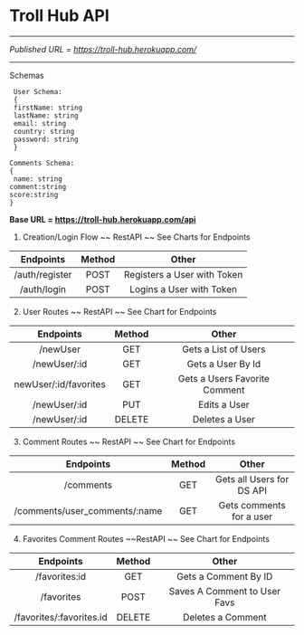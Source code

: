 # Troll Hub API

---
*Published URL = https://troll-hub.herokuapp.com/*

--- 
Schemas 

     User Schema: 
     { 
     firstName: string
     lastName: string
     email: string
     country: string
     password: string
     }

    Comments Schema: 
    { 
     name: string
    comment:string
    score:string
    }

__Base URL = https://troll-hub.herokuapp.com/api__

1. Creation/Login Flow ~~ RestAPI ~~ See Charts for Endpoints

|      Endpoints       | Method|            Other                |
| :------------------: | :----:| :-----------------------------: |
|   /auth/register     |  POST |  Registers a User with Token    |
|   /auth/login        |  POST |  Logins a User with Token       |


2. User Routes ~~ RestAPI ~~ See Chart for Endpoints


|      Endpoints       | Method|            Other                |
| :------------------: | :----:| :-----------------------------: |
|      /newUser        | GET   |     Gets a List of Users        |
|      /newUser/:id    | GET   |      Gets a User By Id          |
|      newUser/:id/favorites  | GET   |      Gets a Users Favorite Comment |
|      /newUser/:id    | PUT   |        Edits a User             |
|      /newUser/:id    |DELETE |        Deletes a User           |

3. Comment Routes ~~ RestAPI ~~ See Chart for Endpoints

|      Endpoints       | Method|            Other                |
| :------------------: | :----:| :-----------------------------: |
|    /comments         |  GET  | Gets all Users for DS API    |
| /comments/user_comments/:name|GET| Gets comments for a user |

4. Favorites Comment Routes ~~RestAPI ~~ See Chart for Endpoints

|      Endpoints       | Method|            Other                |
| :------------------: | :----:| :-----------------------------: |
|   /favorites:id        |  GET  |   Gets a Comment By ID          |
|    /favorites        | POST  |   Saves A Comment to User Favs   |
|    /favorites/:favorites.id    | DELETE |  Deletes a Comment             |
